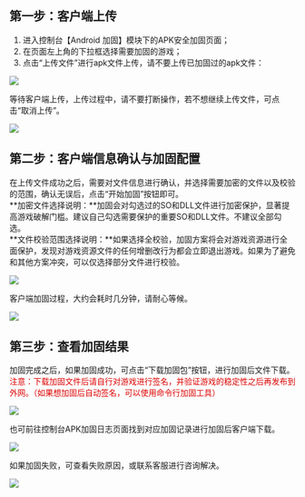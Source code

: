 ## 第一步：客户端上传

1. 进入控制台【Android 加固】模块下的APK安全加固页面；
2. 在页面左上角的下拉框选择需要加固的游戏；
3. 点击“上传文件”进行apk文件上传，请不要上传已加固过的apk文件：

![](/docs/ACE-doc/20_Android-shellservice/20/10/1.png )

等待客户端上传，上传过程中，请不要打断操作，若不想继续上传文件，可点击“取消上传”。

![](/docs/ACE-doc/20_Android-shellservice/20/10/2.png )

## 第二步：客户端信息确认与加固配置

在上传文件成功之后，需要对文件信息进行确认，并选择需要加密的文件以及校验的范围，确认无误后，点击“开始加固”按钮即可。<br/>
**加密文件选择说明：**加固会对勾选过的SO和DLL文件进行加密保护，显著提高游戏破解门槛。建议自己勾选需要保护的重要SO和DLL文件。不建议全部勾选。<br/>
**文件校验范围选择说明：**如果选择全校验，加固方案将会对游戏资源进行全面保护，发现对游戏资源文件的任何增删改行为都会立即退出游戏。如果为了避免和其他方案冲突，可以仅选择部分文件进行校验。

![](/docs/ACE-doc/20_Android-shellservice/20/10/3.png )

客户端加固过程，大约会耗时几分钟，请耐心等候。

![](/docs/ACE-doc/20_Android-shellservice/20/10/4.png )

## 第三步：查看加固结果

加固完成之后，如果加固成功，可点击“下载加固包”按钮，进行加固后文件下载。 <font color="#dd0000">注意：下载加固文件后请自行对游戏进行签名，并验证游戏的稳定性之后再发布到外网。（如果想加固后自动签名，可以使用命令行加固工具）</font>

![](/docs/ACE-doc/20_Android-shellservice/20/10/5.png )

也可前往控制台APK加固日志页面找到对应加固记录进行加固后客户端下载。

![](/docs/ACE-doc/20_Android-shellservice/20/10/6.png )

如果加固失败，可查看失败原因，或联系客服进行咨询解决。

![](/docs/ACE-doc/20_Android-shellservice/20/10/7.png )

